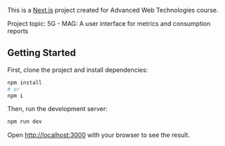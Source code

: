 This is a [Next.js](https://nextjs.org/) project created for Advanced Web Technologies course.

Project topic: 5G - MAG: A user interface for metrics and consumption reports

## Getting Started

First, clone the project and install dependencies:

```bash
npm install
# or
npm i
```

Then, run the development server:

```bash
npm run dev
```

Open [http://localhost:3000](http://localhost:3000) with your browser to see the result.
